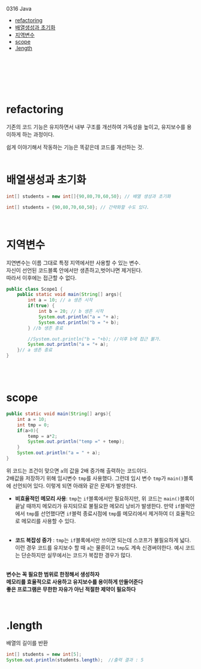 0316 Java


- [refactoring](#refactoring)
- [배열생성과 초기화](#배열생성과-초기화)
- [지역변수](#지역변수)
- [scope](#scope)
- [.length](#length)



<br><br><br><br><br>
# refactoring
기존의 코드 기능은 유지하면서 내부 구조를 개선하여 가독성을 높이고, 유지보수를 용이하게 하는 과정이다.

쉽게 이야기해서 작동하는 기능은 똑같은데 코드를 개선하는 것.
<br><br>
# 배열생성과 초기화
```java
int[] students = new int[]{90,80,70,60,50}; // 배열 생성과 초기화
```
```java
int[] students = {90,80,70,60,50}; // 간략화할 수도 있다.
```
<br>

# 지역변수
지연변수는 이름 그대로 특정 지역에서만 사용할 수 있는 변수.<br>
자신이 선언된 코드블록 안에서만 생존하고,벗어나면 제거된다.<br> 따라서 이후에는 접근할 수 없다.
<br>

```java
public class Scope1 {
    public static void main(String[] args){
        int a = 10; // a 생존 시작
        if(true) {
            int b = 20; // b 생존 시작
            System.out.println("a = "+ a);
            System.out.println("b = "+ b);
        } //b 생존 종료

        //System.out.println("b = "+b); //이후 b에 접근 불가.
        System.out.println("a = "+ a);
    }// a 생존 종료
}
```
<br><br>

# scope
```java
public static void main(String[] args){
    int a = 10;
    int tmp = 0;
    if(a>0){
        temp = a*2;
        System.out.println("temp =" + temp);
    }
    System.out.println("a = " + a);
}
```
위 코드는 조건이 맞으면 `a`의 값을 2배 증가해 출력하는 코드이다.<br>
2배값을 저장하기 위해 임시변수 `tmp`를 사용했다. 그런데 임시 변수 `tmp`가 `main()`블록에 선언되어 있다. 이렇게 되면 아래와 같은 문제가 발생한다.

- **비효율적인 메모리 사용**: `tmp`는 `if`블록에서만 필요하지만, 위 코드는 `main()`블록이 끝날 때까지 메모리가 유지되므로 불필요한 메모리 낭비가 발생한다. 만약 `if`블럭안에서 `tmp`를 선언했다면 `if`블럭 종료시점에 `tmp`를 메모리에서 제거하여 더 효율적으로 메모리를 사용할 수 있다. <br><br>

- **코드 복잡성 증가** : `tmp`는 `if`블록에서만 쓰이면 되는데 스코프가 불필요하게 넓다. 이런 경우 코드를 유지보수 할 때 `a`는 물론이고 `tmp`도 계속 신경써야한다. 예시 코드는 단순하지만 실무에서는 코드가 복잡한 경우가 많다.<br><br>

**변수는 꼭 필요한 범위로 한정해서 생성하자<br>
메모리를 효율적으로 사용하고 유지보수를 용이하게 만들어준다<br>
좋은 프로그램은 무한한 자유가 아닌 적절한 제약이 필요하다**<br>

 <br>
 
# .length

배열의 길이를 반환 
```java
int[] students = new int[5];
System.out.println(students.length);  //출력 결과 : 5
```